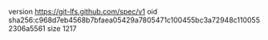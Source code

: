 version https://git-lfs.github.com/spec/v1
oid sha256:c968d7eb4568b7bfaea05429a7805471c100455bc3a72948c1100552306a5561
size 1217
